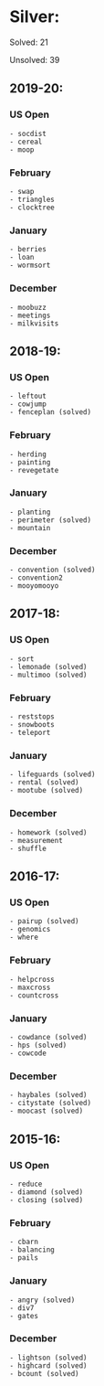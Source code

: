 # Silver:
Solved: 21

Unsolved: 39
## 2019-20:
  ### US Open
    - socdist
    - cereal
    - moop
  ### February
    - swap
    - triangles
    - clocktree
  ### January 
    - berries
    - loan
    - wormsort
  ### December
    - moobuzz
    - meetings
    - milkvisits
## 2018-19:
  ### US Open
    - leftout
    - cowjump
    - fenceplan (solved)
  ### February
    - herding
    - painting
    - revegetate
  ### January 
    - planting
    - perimeter (solved)
    - mountain
  ### December
    - convention (solved)
    - convention2
    - mooyomooyo
## 2017-18:
  ### US Open
    - sort
    - lemonade (solved)
    - multimoo (solved)
  ### February
    - reststops
    - snowboots
    - teleport
  ### January 
    - lifeguards (solved)
    - rental (solved)
    - mootube (solved)   
   ### December
    - homework (solved)
    - measurement
    - shuffle
## 2016-17:
  ### US Open
    - pairup (solved)
    - genomics
    - where
  ### February
    - helpcross
    - maxcross
    - countcross
  ### January 
    - cowdance (solved)
    - hps (solved)
    - cowcode
  ### December
    - haybales (solved)
    - citystate (solved)
    - moocast (solved)
## 2015-16:
  ### US Open
    - reduce
    - diamond (solved)
    - closing (solved)
  ### February
    - cbarn
    - balancing
    - pails
  ### January 
    - angry (solved)
    - div7
    - gates
   ### December
    - lightson (solved)
    - highcard (solved)
    - bcount (solved)

    
